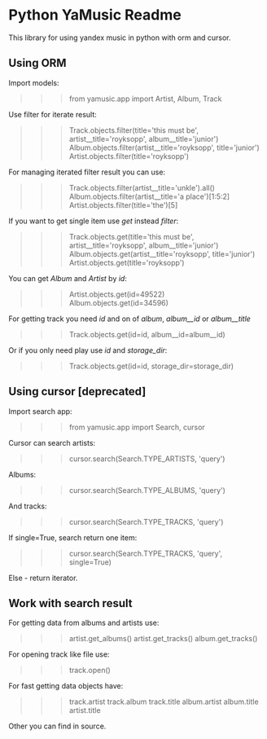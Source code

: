 Python YaMusic Readme
=====================

This library for using yandex music in python with orm and cursor.

Using ORM
---------

Import models:
 >>> from yamusic.app import Artist, Album, Track

Use filter for iterate result:
 >>> Track.objects.filter(title='this must be', artist__title='royksopp', album__title='junior')
 >>> Album.objects.filter(artist__title='royksopp', title='junior')
 >>> Artist.objects.filter(title='royksopp')

For managing iterated filter result you can use:
 >>> Track.objects.filter(artist__title='unkle').all()
 >>> Album.objects.filter(artist__title='a place')[1:5:2]
 >>> Artist.objects.filter(title='the')[5]

If you want to get single item use *get* instead *filter*:
 >>> Track.objects.get(title='this must be', artist__title='royksopp', album__title='junior')
 >>> Album.objects.get(artist__title='royksopp', title='junior')
 >>> Artist.objects.get(title='royksopp')

You can get *Album* and *Artist* by *id*:
 >>> Artist.objects.get(id=49522)
 >>> Album.objects.get(id=34596)

For getting track you need *id* and on of *album*, *album__id* or *album__title*
 >>> Track.objects.get(id=id, album__id=album__id)

Or if you only need play use *id* and *storage_dir*:
 >>> Track.objects.get(id=id, storage_dir=storage_dir)

Using cursor [deprecated]
-------------------------

Import search app:
 >>> from yamusic.app import Search, cursor

Cursor can search artists:
 >>> cursor.search(Search.TYPE_ARTISTS, 'query')

Albums:
 >>> cursor.search(Search.TYPE_ALBUMS, 'query')

And tracks:
 >>> cursor.search(Search.TYPE_TRACKS, 'query')

If single=True, search return one item:
 >>> cursor.search(Search.TYPE_TRACKS, 'query', single=True)

Else - return iterator.

Work with search result
-----------------------

For getting data from albums and artists use:
 >>> artist.get_albums()
 >>> artist.get_tracks()
 >>> album.get_tracks()

For opening track like file use:
 >>> track.open()

For fast getting data objects have:
 >>> track.artist
 >>> track.album
 >>> track.title
 >>> album.artist
 >>> album.title
 >>> artist.title

Other you can find in source.
